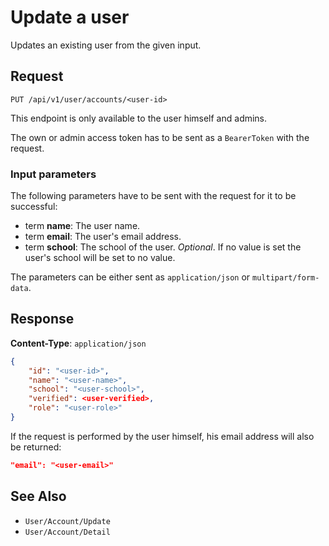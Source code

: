 # Update a user

Updates an existing user from the given input.

## Request 

    PUT /api/v1/user/accounts/<user-id>

This endpoint is only available to the user himself and admins.

The own or admin access token has to be sent as a `BearerToken` with the request.

### Input parameters

The following parameters have to be sent with the request for it to be successful:

- term **name**: The user name. 
- term **email**: The user's email address.
- term **school**: The school of the user. *Optional*. If no value is set the user's school will be set to no value.

The parameters can be either sent as `application/json` or `multipart/form-data`.

## Response

**Content-Type**: `application/json`

```json
{
    "id": "<user-id>",
    "name": "<user-name>",
    "school": "<user-school>",
    "verified": <user-verified>,
    "role": "<user-role>"
}
```

If the request is performed by the user himself, his email address will also be returned:

```json
"email": "<user-email>"
```

## See Also

* ``User/Account/Update``
* ``User/Account/Detail``
